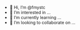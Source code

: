 - 👋 Hi, I’m @fmystc
- 👀 I’m interested in ...
- 🌱 I’m currently learning ...
- 💞️ I’m looking to collaborate on ...
